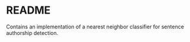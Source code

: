 # README
Contains an implementation of a nearest neighbor classifier for sentence authorship detection.
